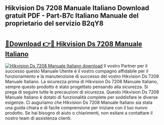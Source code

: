 ## Hikvision Ds 7208 Manuale Italiano Download gratuit PDF - Part-B7c Italiano Manuale del proprietario del servizio B2qY8

# <h2><a href="http://dfcgi2.blite.top/?on=Hikvision+Ds+7208+Manuale+Italiano">🔗Download 👉🔴 Hikvision Ds 7208 Manuale Italiano</a></h2>

[![Hikvision Ds 7208 Manuale Italiano download](https://i.imgur.com/lujVjoI.png)](http://dfcgi2.blite.top/?on=Hikvision+Ds+7208+Manuale+Italiano)
Il vostro Partner per il successo questo Manuale Utente è il vostro compagno affidabile per il funzionamento e la manutenzione di successo del vostro Hikvision Ds 7208 Manuale Italiano. La sicurezza prima di Hikvision Ds 7208 Manuale Italiano, sempre questo prodotto è stato progettato pensando alla sicurezza. Si prega di seguire tutte le precauzioni di sicurezza. Questo Hikvision Ds 7208 Manuale Italiano è dotato di funzionalità complete per soddisfare le diverse esigenze. Ci auguriamo che Hikvision Ds 7208 Manuale Italiano sia stata una guida chiara e di facile comprensione per iniziare con il tuo nuovo prodotto. Se hai bisogno di aiuto o chiarimenti, non esitare a contattare il nostro team di assistenza clienti.
